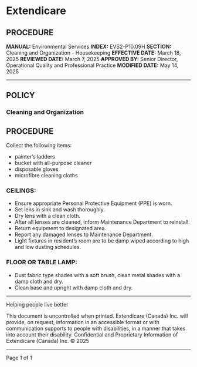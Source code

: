 # Extendicare

## PROCEDURE

**MANUAL:** Environmental Services
**INDEX:** EVS2-P10.09H
**SECTION:** Cleaning and Organization - Housekeeping
**EFFECTIVE DATE:** March 18, 2025
**REVIEWED DATE:** March 7, 2025
**APPROVED BY:** Senior Director, Operational Quality and Professional Practice
**MODIFIED DATE:** May 14, 2025

----

## POLICY

### Cleaning and Organization

## PROCEDURE

Collect the following items:
- painter’s ladders
- bucket with all-purpose cleaner
- disposable gloves
- microfibre cleaning cloths

### CEILINGS:
- Ensure appropriate Personal Protective Equipment (PPE) is worn.
- Set lens in sink and wash thoroughly.
- Dry lens with a clean cloth.
- After all lenses are cleaned, inform Maintenance Department to reinstall.
- Return equipment to designated area.
- Report any damaged lenses to Maintenance Department.
- Light fixtures in resident’s room are to be damp wiped according to high and low dusting schedules.

### FLOOR OR TABLE LAMP:
- Dust fabric type shades with a soft brush, clean metal shades with a damp cloth and dry.
- Clean base and upright with damp cloth and dry.

----

Helping people live better

This document is uncontrolled when printed.
Extendicare (Canada) Inc. will provide, on request, information in an accessible format or with communication supports to people with disabilities, in a manner that takes into account their disability. Confidential and Proprietary Information of Extendicare (Canada) Inc. © 2025

----

Page 1 of 1